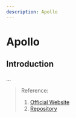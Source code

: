 ```yaml
---
description: Apollo
---
```


# Apollo

## Introduction
...



> Reference:
> 1. [Official Website](https://www.apolloconfig.com/#/)
> 2. [Repository](https://github.com/apolloconfig/apollo)
